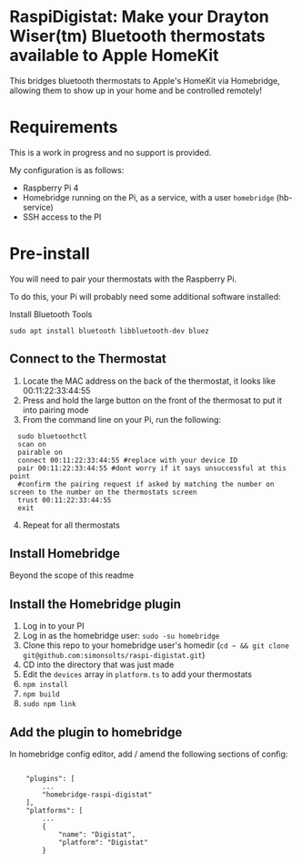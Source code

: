 # RaspiDigistat: Make your Drayton Wiser(tm) Bluetooth thermostats available to Apple HomeKit
This bridges bluetooth thermostats to Apple's HomeKit via Homebridge, allowing them to show up in your home and be controlled remotely!

# Requirements
This is a work in progress and no support is provided. 

My configuration is as follows: 
* Raspberry Pi 4
* Homebridge running on the Pi, as a service, with a user `homebridge` (hb-service)
* SSH access to the PI

# Pre-install
You will need to pair your thermostats with the Raspberry Pi. 

To do this, your Pi will probably need some additional software installed: 

Install Bluetooth Tools
```
sudo apt install bluetooth libbluetooth-dev bluez
```

## Connect to the Thermostat
1. Locate the MAC address on the back of the thermostat, it looks like 00:11:22:33:44:55
2. Press and hold the large button on the front of the thermosat to put it into pairing mode
3. From the command line on your Pi, run the following: 
```
  sudo bluetoothctl
  scan on
  pairable on
  connect 00:11:22:33:44:55 #replace with your device ID
  pair 00:11:22:33:44:55 #dont worry if it says unsuccessful at this point
  #confirm the pairing request if asked by matching the number on screen to the number on the thermostats screen
  trust 00:11:22:33:44:55
  exit
```
4. Repeat for all thermostats

## Install Homebridge
Beyond the scope of this readme

## Install the Homebridge plugin
1. Log in to your PI 
2. Log in as the homebridge user: `sudo -su homebridge`
3. Clone this repo to your homebridge user's homedir (`cd ~ && git clone git@github.com:simonsolts/raspi-digistat.git`)
4. CD into the directory that was just made
5. Edit the `devices` array in `platform.ts` to add your thermostats
5. `npm install`
6. `npm build`
7. `sudo npm link`

## Add the plugin to homebridge
In homebridge config editor, add / amend the following sections of config:
```

    "plugins": [
        ...
        "homebridge-raspi-digistat"
    ],
    "platforms": [
        ...
        {
            "name": "Digistat",
            "platform": "Digistat"
        }
```

